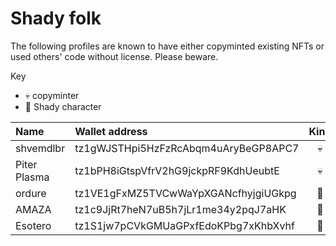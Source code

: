 # Shady folk

The following profiles are known to have either copyminted existing NFTs or used others' code without license. Please beware.

Key
- 💀 copyminter
- 🦝 Shady character

| Name | Wallet address | Kind |
| :--- | :--- | :---: |
| shvemdlbr | tz1gWJSTHpi5HzFzRcAbqm4uAryBeGP8APC7 | 💀 |
| Piter Plasma | tz1bPH8iGtspVfrV2hG9jckpRF9KdhUeubtE | 💀 |
| ordure | tz1VE1gFxMZ5TVCwWaYpXGANcfhyjgiUGkpg | 🦝 |
| AMAZA | tz1c9JjRt7heN7uB5h7jLr1me34y2pqJ7aHK | 🦝 |
| Esotero | tz1S1jw7pCVkGMUaGPxfEdoKPbg7xKhbXvhf | 🦝 |